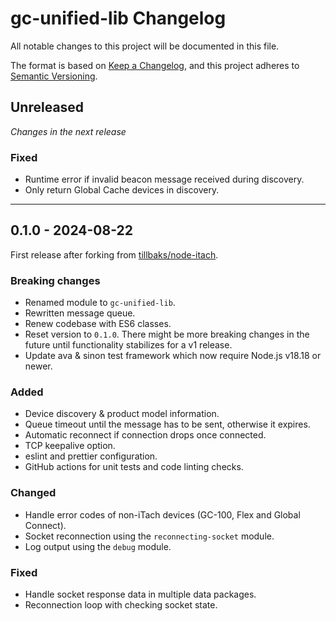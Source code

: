 # gc-unified-lib Changelog

All notable changes to this project will be documented in this file.

The format is based on [Keep a Changelog](https://keepachangelog.com/en/1.0.0/),
and this project adheres to [Semantic Versioning](https://semver.org/spec/v2.0.0.html).

## Unreleased

_Changes in the next release_

### Fixed
- Runtime error if invalid beacon message received during discovery.
- Only return Global Cache devices in discovery.

---

## 0.1.0 - 2024-08-22

First release after forking from [tillbaks/node-itach](https://github.com/tillbaks/node-itach).

### Breaking changes
- Renamed module to `gc-unified-lib`.
- Rewritten message queue.
- Renew codebase with ES6 classes.
- Reset version to `0.1.0`. There might be more breaking changes in the future until functionality stabilizes for a v1 release.
- Update ava & sinon test framework which now require Node.js v18.18 or newer.

### Added
- Device discovery & product model information.
- Queue timeout until the message has to be sent, otherwise it expires.
- Automatic reconnect if connection drops once connected.
- TCP keepalive option.
- eslint and prettier configuration.
- GitHub actions for unit tests and code linting checks.

### Changed
- Handle error codes of non-iTach devices (GC-100, Flex and Global Connect).
- Socket reconnection using the `reconnecting-socket` module.
- Log output using the `debug` module.

### Fixed
- Handle socket response data in multiple data packages.
- Reconnection loop with checking socket state.
